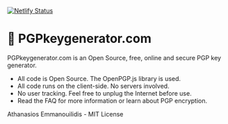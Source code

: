 [![Netlify Status](https://api.netlify.com/api/v1/badges/515602da-89ff-4544-8c53-5c93fd40a9b0/deploy-status)](https://app.netlify.com/sites/radiant-sawine-0c6e3c/deploys)
# 🔑 PGPkeygenerator.com

PGPkeygenerator.com is an Open Source, free, online and secure PGP key generator.

- All code is Open Source. The OpenPGP.js library is used.
- All code runs on the client-side. No servers involved.
- No user tracking. Feel free to unplug the Internet before use.
- Read the FAQ for more information or learn about PGP encryption.

Athanasios Emmanouilidis - MIT License
